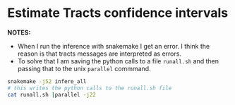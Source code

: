 # Estimate Tracts confidence intervals




**NOTES:**

+ When I run the inference with snakemake I get an error. I think the reason is
that tracts messages are interpreted as errors.
+ To solve that I am saving the python calls to a file `runall.sh` and then passing
that to the unix `parallel` commmand.


```bash
snakemake -j52 infere_all
# this writes the python calls to the runall.sh file
cat runall.sh |parallel -j22
```

